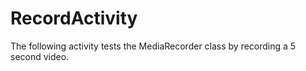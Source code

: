 RecordActivity
==============

The following activity tests the MediaRecorder class by recording a 5 second video.
